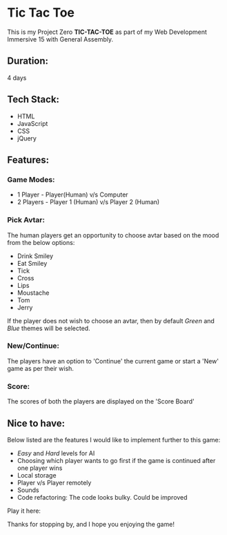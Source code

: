 # **Tic Tac Toe**
This is my Project Zero **TIC-TAC-TOE** as part of my Web Development Immersive 15 with General Assembly.

## Duration:
4 days

## Tech Stack:
- HTML
- JavaScript
- CSS
- jQuery

## Features:

### Game Modes:
- 1 Player - Player(Human) v/s Computer
- 2 Players - Player 1 (Human) v/s Player 2 (Human)

### Pick Avtar:
The human players get an opportunity to choose avtar based on the mood from the below options:
- Drink Smiley
- Eat Smiley
- Tick
- Cross
- Lips
- Moustache
- Tom
- Jerry

If the player does not wish to choose an avtar, then by default *Green* and *Blue* themes will be selected.

### New/Continue:
The players have an option to 'Continue' the current game or start a 'New' game as per their wish.

### Score:
The scores of both the players are displayed on the 'Score Board'

## Nice to have:
Below listed are the features I would like to implement further to this game:
- *Easy* and *Hard* levels for AI
- Choosing which player wants to go first if the game is continued after one player wins
- Local storage
- Player v/s Player remotely
- Sounds
- Code refactoring: The code looks bulky. Could be improved

Play it here:


Thanks for stopping by, and I hope you enjoying the game!
